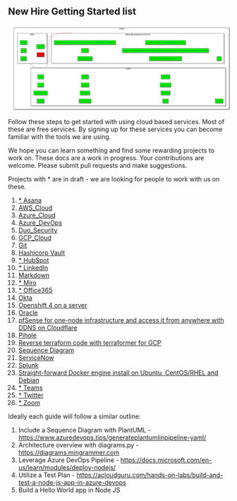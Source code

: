    <!-- Copyright 2020 SJULTRA, inc.

   Licensed under the Apache License, Version 2.0 (the "License");
   you may not use this file except in compliance with the License.
   You may obtain a copy of the License at

       http://www.apache.org/licenses/LICENSE-2.0

   Unless required by applicable law or agreed to in writing, software
   distributed under the License is distributed on an "AS IS" BASIS,
   WITHOUT WARRANTIES OR CONDITIONS OF ANY KIND, either express or implied.
   See the License for the specific language governing permissions and
   limitations under the License. -->

## New Hire Getting Started list

![alt text](/_images/StartingDiagram/StartingDiagram.png "UML")

Follow these steps to get started with using cloud based services. Most of these are free services. By signing up for these services you can become familiar with the tools we are using.

We hope you can learn something and find some rewarding projects to work on. These docs are a work in progress. Your contributions are welcome. Please submit pull requests and make suggestions.

Projects with * are in draft - we are looking for people to work with us on these. 

1. [* Asana](../Asana/)
1. [AWS_Cloud](../AWS_Cloud/)
1. [Azure_Cloud](../Azure_Cloud/)
1. [Azure_DevOps](../Azure_DevOps/)
1. [Duo_Security](../Duo/)
1. [GCP_Cloud](../GCP_Cloud/)
1. [Git](../Git/)
1. [Hashicorp Vault](../Hashicorp/)
1. [* HubSpot](../HubSpot/)
1. [* LinkedIn](../LinkedIn/)
1. [Markdown](../Markdown/)
1. [* Miro](../Miro/)
1. [* Office365](../Office365/)
1. [Okta](../Okta/)
1. [Openshift 4 on a server](../Openshift_4_Upi_Kvm_Instalation/)
1. [Oracle](../Oracle/)
1. [pfSense for one-node infrastructure and access it from anywhere with DDNS on Cloudflare](../PfSense_Install_One_Node_Infrastructure/)
1. [Pihole](../Pihole/)
1. [Reverse terraform code with terraformer for GCP](../Reverse_Terraform_Code_With_Terraformer/)
1. [Sequence Diagram](../Sequence_Diagram/)
1. [ServiceNow](../ServiceNow/)
1. [Splunk](../Splunk/)
1. [Straight-forward Docker engine install on Ubuntu, CentOS/RHEL and Debian](../Docker_Install_Ubuntu_Centos_Debian/)
1. [* Teams](../Teams/)
1. [* Twitter](../Twitter/)
1. [* Zoom](../Zoom/)

Ideally each guide will follow a similar outline:

1. Include a Sequence Diagram with PlantUML - https://www.azuredevops.tips/generateplantumlinpipeline-yaml/
1. Architecture overview with diagrams.py - https://diagrams.mingrammer.com
1. Leverage Azure DevOps Pipeline - https://docs.microsoft.com/en-us/learn/modules/deploy-nodejs/
1. Utilize a Test Plan - https://acloudguru.com/hands-on-labs/build-and-test-a-node-js-app-in-azure-devops
1. Build a Hello World app in Node JS
